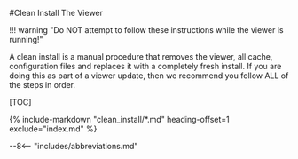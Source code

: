 #Clean Install The Viewer

!!! warning "Do NOT attempt to follow these instructions while the viewer is running!"

A clean install is a manual procedure that removes the viewer, all cache, configuration files and replaces it with a completely fresh install. If you are doing this as part of a viewer update, then we recommend you follow ALL of the steps in order.

[TOC]

{%
   include-markdown "clean_install/*.md"
   heading-offset=1
   exclude="index.md"
%}

--8<-- "includes/abbreviations.md"
